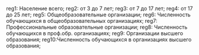 reg1: Население всего;
reg2: от 3 до 7 лет;
reg3: от 7 до 17 лет;
reg4: от 17 до 25 лет;
reg5: Общеобразовательные организации;
reg6: Численность обучающихся в общеобразовательных организациях;
reg7: Профессиональные образовательные организации;
reg8: Численность обучающихся в проф.обр. организациях;
reg9: Организации высшего образования;
reg10:Численность обучающихся в организациях высшего образования;

